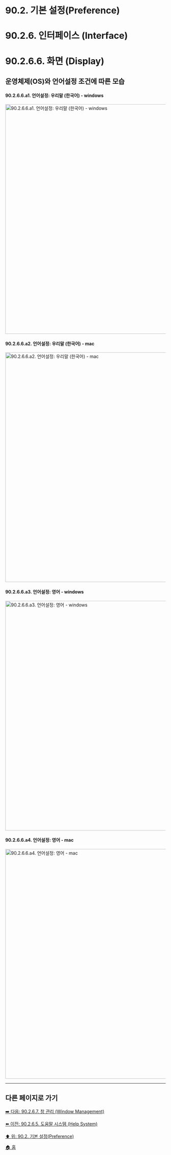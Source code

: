 # 90.2. 기본 설정(Preference)
# 90.2.6. 인터페이스 (Interface)
# 90.2.6.6. 화면 (Display)
## 운영체제(OS)와 언어설정 조건에 따른 모습
#### 90.2.6.6.a1. 언어설정: 우리말 (한국어) - windows

<img width="720" alt="90.2.6.6.a1. 언어설정: 우리말 (한국어) - windows" src="https://github.com/wonder13662/gimp/assets/15767104/f63a0831-b7f2-4cc6-9d37-1305b1937908">

#### 90.2.6.6.a2. 언어설정: 우리말 (한국어) - mac

<img width="720" alt="90.2.6.6.a2. 언어설정: 우리말 (한국어) - mac" src="https://github.com/wonder13662/gimp/assets/15767104/78b1c17a-1d82-4a76-b416-0d8cc6dd04ed">

#### 90.2.6.6.a3. 언어설정: 영어 - windows

<img width="720" alt="90.2.6.6.a3. 언어설정: 영어 - windows" src="https://github.com/wonder13662/gimp/assets/15767104/ada346d8-dd01-4203-96dd-6069dde93175">

#### 90.2.6.6.a4. 언어설정: 영어 - mac

<img width="720" alt="90.2.6.6.a4. 언어설정: 영어 - mac" src="https://github.com/wonder13662/gimp/assets/15767104/f323f948-fe09-4368-9484-5517af5e0462">

***

## 다른 페이지로 가기

[➡️ 다음: 90.2.6.7. 창 관리 (Window Management)](./90-02-06-interfacex-07-window-management.md)

[⬅️ 이전: 90.2.6.5. 도움말 시스템 (Help System)](./90-02-06-interfacex-05-help-system.md)

[⬆️ 위: 90.2. 기본 설정(Preference)](./90-02-00-preference.md)

[🏠 홈](./00-home.md)
